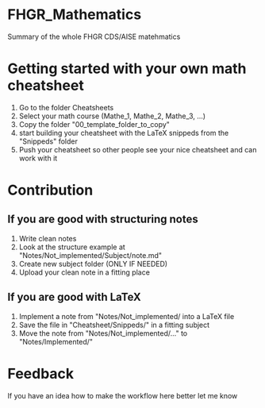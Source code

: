 # FHGR_Mathematics
Summary of the whole FHGR CDS/AISE matehmatics

# Getting started with your own math cheatsheet
1. Go to the folder Cheatsheets
2. Select your math course (Mathe_1, Mathe_2, Mathe_3, ...)
3. Copy the folder "00_template_folder_to_copy"
4. start building your cheatsheet with the LaTeX snippeds from the "Snippeds" folder
5. Push your cheatsheet so other people see your nice cheatsheet and can work with it

# Contribution
## If you are good with structuring notes
1. Write clean notes
2. Look at the structure example at "Notes/Not_implemented/Subject/note.md"
3. Create new subject folder (ONLY IF NEEDED)
4. Upload your clean note in a fitting place

## If you are good with LaTeX
1. Implement a note from "Notes/Not_implemented/ into a LaTeX file
2. Save the file in "Cheatsheet/Snippeds/" in a fitting subject
3. Move the note from "Notes/Not_implemented/..." to "Notes/Implemented/"

# Feedback
If you have an idea how to make the workflow here better let me know
